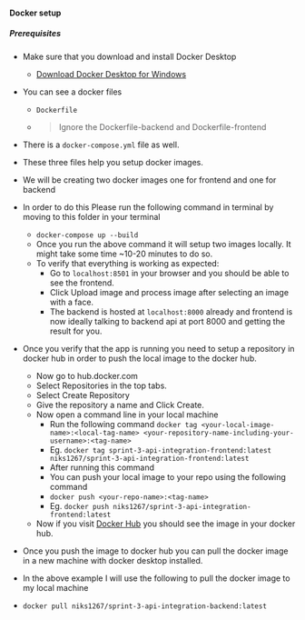 #### Docker setup

##### **Prerequisites**
- Make sure that you download and install Docker Desktop 
  - [Download Docker Desktop for Windows](https://docs.docker.com/desktop/setup/install/windows-install/)

- You can see a docker files 
  - ```Dockerfile```
  - > Ignore the Dockerfile-backend and Dockerfile-frontend
- There is a ```docker-compose.yml``` file as well.
- These three files help you setup docker images.
- We will be creating two docker images one for frontend and one for backend
- In order to do this Please run the following command in terminal by moving to this folder in your terminal
  -  ```docker-compose up --build```
  - Once you run the above command it will setup two images locally. It might take some time ~10-20 minutes to do so.
  - To verify that everything is working as expected:
    - Go to ```localhost:8501``` in your browser and you should be able to see the frontend.
    - Click Upload image and process image after selecting an image with a face.
    - The backend is hosted at ```localhost:8000``` already and frontend is now ideally talking to backend api at port 8000 and getting the result for you.
- Once you verify that the app is running you need to setup a repository in docker hub in order to push the local image to the docker hub.
  - Now go to hub.docker.com
  - Select Repositories in the top tabs.
  - Select Create Repository
  - Give the repository a name and Click Create.
  - Now open a command line in your local machine
    - Run the following command ```docker tag <your-local-image-name>:<local-tag-name> <your-repository-name-including-your-username>:<tag-name>```
    - Eg. ````docker tag sprint-3-api-integration-frontend:latest niks1267/sprint-3-api-integration-frontend:latest````
    - After running this command
    - You can push your local image to your repo using the following command
    - ```docker push <your-repo-name>:<tag-name>```
    - Eg. ```docker push niks1267/sprint-3-api-integration-frontend:latest```
  - Now if you visit [Docker Hub](hub.docker.com) you should see the image in your docker hub.

- Once you push the image to docker hub you can pull the docker image in a new machine with docker desktop installed.
- In the above example I will use the following to pull the docker image to my local machine
- ```docker pull niks1267/sprint-3-api-integration-backend:latest```